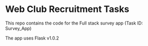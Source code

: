# Web Club Recruitment Tasks

This repo contains the code for the Full stack survey app (Task ID: Survey_App)

The app uses Flask v1.0.2
